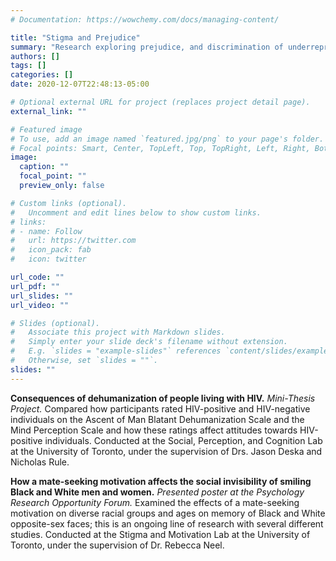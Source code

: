 ```yaml
---
# Documentation: https://wowchemy.com/docs/managing-content/

title: "Stigma and Prejudice"
summary: "Research exploring prejudice, and discrimination of underrepresented groups."
authors: []
tags: []
categories: []
date: 2020-12-07T22:48:13-05:00

# Optional external URL for project (replaces project detail page).
external_link: ""

# Featured image
# To use, add an image named `featured.jpg/png` to your page's folder.
# Focal points: Smart, Center, TopLeft, Top, TopRight, Left, Right, BottomLeft, Bottom, BottomRight.
image:
  caption: ""
  focal_point: ""
  preview_only: false

# Custom links (optional).
#   Uncomment and edit lines below to show custom links.
# links:
# - name: Follow
#   url: https://twitter.com
#   icon_pack: fab
#   icon: twitter

url_code: ""
url_pdf: ""
url_slides: ""
url_video: ""

# Slides (optional).
#   Associate this project with Markdown slides.
#   Simply enter your slide deck's filename without extension.
#   E.g. `slides = "example-slides"` references `content/slides/example-slides.md`.
#   Otherwise, set `slides = ""`.
slides: ""
---
```

**Consequences of dehumanization of people living with HIV.**
*Mini-Thesis Project.* Compared how participants rated HIV-positive and HIV-negative individuals on the Ascent of Man Blatant Dehumanization Scale and the Mind Perception Scale and how these ratings affect attitudes towards HIV-positive individuals. Conducted at the Social, Perception, and Cognition Lab at the University of Toronto, under the supervision of Drs. Jason Deska and Nicholas Rule.

**How a mate-seeking motivation affects the social invisibility of smiling Black and White men and women.**
*Presented poster at the Psychology Research Opportunity Forum.* Examined the effects of a mate-seeking motivation on diverse racial groups and ages on memory of Black and White opposite-sex faces; this is an ongoing line of research with several different studies. Conducted at the Stigma and Motivation Lab at the University of Toronto, under the supervision of Dr. Rebecca Neel. 
